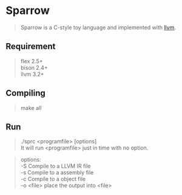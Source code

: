 Sparrow
============================
>Sparrow is a C-style toy language and implemented with [llvm](http://llvm.rog).

Requirement
-----------------------
>flex 2.5+  
>bison 2.4+  
>llvm 3.2+

Compiling
-----------------------
>make all

Run
-----------------------
>./sprc \<programfile> [options]  
It will run \<programfile> just in time with no option.

>options:  
-S	Compile to a LLVM IR file  
-s	Compile to a assembly file  
-c	Compile to a object file  
-o \<file>	place the output into \<file>  
